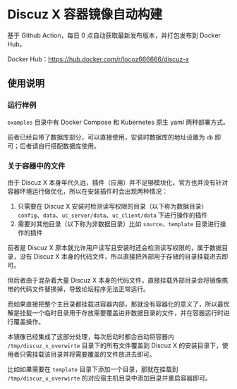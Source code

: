 # Discuz X 容器镜像自动构建

基于 Github Action，每日 0 点自动获取最新发布版本，并打包发布到 Docker Hub。

Docker Hub：https://hub.docker.com/r/locoz666666/discuz-x

## 使用说明

### 运行样例

`examples` 目录中有 Docker Compose 和 Kubernetes 原生 yaml 两种部署方式。

前者已经自带了数据库部分，可以直接使用，安装时数据库的地址设置为 `db` 即可；后者请自行搭配数据库使用。

### 关于容器中的文件

由于 Discuz X 本身年代久远，插件（应用）并不足够模块化，官方也并没有针对容器环境运行做优化，所以在安装插件时会出现两种情况：

1. 只需要在 Discuz X 安装时检测读写权限的目录（以下称为数据目录） `config`、`data`、`uc_server/data`、`uc_client/data` 下进行操作的插件
2. 需要对其他目录（以下称为非数据目录）比如 `source`、`template` 目录进行操作的插件

前者是 Discuz X 原本就允许用户读写且安装时还会检测读写权限的，属于数据目录，没有 Discuz X 本身的代码文件，所以直接把外部用于存储的目录挂载进去即可。

但后者由于混杂着大量 Discuz X 本身的代码文件，直接挂载外部目录会将镜像携带的代码文件替换掉，导致论坛程序无法正常运行。

而如果直接把整个主目录都挂载进容器内部，那就没有容器化的意义了，所以最优解是挂载一个临时目录用于存放需要覆盖进非数据目录的文件，并在容器运行时进行覆盖操作。

本镜像已经集成了这部分处理，每次启动时都会自动将容器内 `/tmp/discuz_x_overwirte` 目录下的所有文件覆盖到 Discuz X 的安装目录下，使用者只需挂载该目录并将需要覆盖的文件放进去即可。

比如如果需要在 `template` 目录下添加一个目录，那就在挂载到 `/tmp/discuz_x_overwirte` 的对应宿主机目录中添加目录并重启容器即可。

